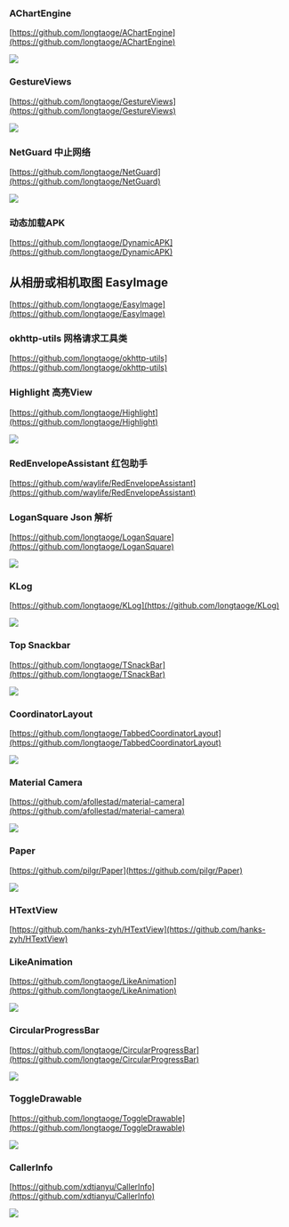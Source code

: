 

### AChartEngine ###

[https://github.com/longtaoge/AChartEngine](https://github.com/longtaoge/AChartEngine)

![](https://github.com/wangjia55/AChartEngine/raw/master/screenshot/chart_2.png)


### GestureViews ###

[https://github.com/longtaoge/GestureViews](https://github.com/longtaoge/GestureViews)


![](https://github.com/alexvasilkov/GestureViews/raw/master/sample/art/demo.gif)

### NetGuard  中止网络 ###

[https://github.com/longtaoge/NetGuard](https://github.com/longtaoge/NetGuard)


![](https://github.com/longtaoge/NetGuard/raw/master/screenshot.png)



### 动态加载APK ###
[https://github.com/longtaoge/DynamicAPK](https://github.com/longtaoge/DynamicAPK)


##  从相册或相机取图 EasyImage ##

[https://github.com/longtaoge/EasyImage](https://github.com/longtaoge/EasyImage)

### okhttp-utils 网格请求工具类 ###

[https://github.com/longtaoge/okhttp-utils](https://github.com/longtaoge/okhttp-utils)


### Highlight 高亮View ###

[https://github.com/longtaoge/Highlight](https://github.com/longtaoge/Highlight)

![](https://github.com/longtaoge/Highlight/raw/master/highlight2.gif)



### RedEnvelopeAssistant 红包助手 ###

[https://github.com/waylife/RedEnvelopeAssistant](https://github.com/waylife/RedEnvelopeAssistant)



### LoganSquare  Json 解析  ###
[https://github.com/longtaoge/LoganSquare](https://github.com/longtaoge/LoganSquare)

![](https://github.com/longtaoge/LoganSquare/raw/master/docs/benchmarks.jpg)

### KLog ###

[https://github.com/longtaoge/KLog](https://github.com/longtaoge/KLog)

![](https://github.com/ZhaoKaiQiang/KLog/raw/master/image/demo.gif)


### Top Snackbar ###

[https://github.com/longtaoge/TSnackBar](https://github.com/longtaoge/TSnackBar)

![](https://raw.githubusercontent.com/AndreiD/TSnackBar/master/app/snackbar.gif)


### CoordinatorLayout ###

[https://github.com/longtaoge/TabbedCoordinatorLayout](https://github.com/longtaoge/TabbedCoordinatorLayout)


![](https://github.com/longtaoge/TabbedCoordinatorLayout)

### Material Camera ###
[https://github.com/afollestad/material-camera](https://github.com/afollestad/material-camera)

![](https://raw.githubusercontent.com/afollestad/material-camera/master/art/deviceart.png)


### Paper ###

[https://github.com/pilgr/Paper](https://github.com/pilgr/Paper)

![](https://github.com/longtaoge/Paper/raw/master/paper_icon.png)

### HTextView ###

[https://github.com/hanks-zyh/HTextView](https://github.com/hanks-zyh/HTextView)


### LikeAnimation ###

[https://github.com/longtaoge/LikeAnimation](https://github.com/longtaoge/LikeAnimation)

![](https://camo.githubusercontent.com/752e0e35b15b6b684cee90b6bf4309f387caa36f/687474703a2f2f66726f6765726d63732e6769746875622e696f2f696d616765732f32322f627574746f6e5f616e696d2e676966)


### CircularProgressBar ###
[https://github.com/longtaoge/CircularProgressBar](https://github.com/longtaoge/CircularProgressBar)

![](https://camo.githubusercontent.com/43e80288417816260fa8907b32fd9305239494f5/687474703a2f2f6936342e74696e797069632e636f6d2f32616b39736f782e706e67)

### ToggleDrawable ###

[https://github.com/longtaoge/ToggleDrawable](https://github.com/longtaoge/ToggleDrawable)

![](https://github.com/renaudcerrato/ToggleDrawable/raw/master/artworks/toggle.gif)

### CallerInfo ###
[https://github.com/xdtianyu/CallerInfo](https://github.com/xdtianyu/CallerInfo)

![](https://raw.githubusercontent.com/xdtianyu/CallerInfo/master/screenshots/1.png)
